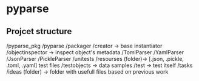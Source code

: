 # pyparse

## Projcet structure

/pyparse_pkg
    /pyparse
        /packager
            /creator -> base instantiator
            /objectinspector -> inspect object's metadata
        /TomlParser 
        /YamlParser
        /JsonParser
        /PickleParser
    /unitests
        /resourses (folder)-> [.json, .pickle, .toml, .yaml] test files
        /testobjects -> data samples
        /test -> test itself
    /tasks
    /ideas (folder) -> folder with usefull files based on previous work